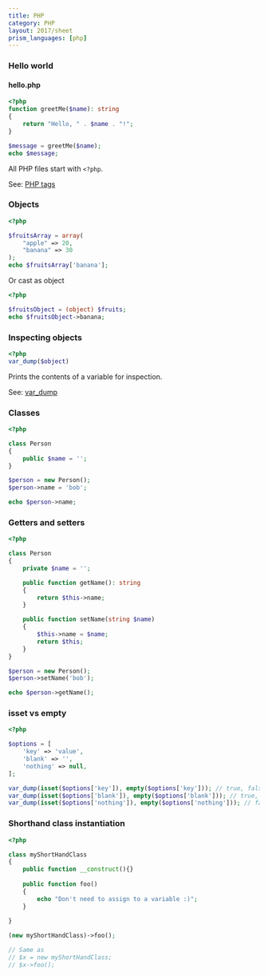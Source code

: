 ```yaml
---
title: PHP
category: PHP
layout: 2017/sheet
prism_languages: [php]
---
```


### Hello world

#### hello.php

```php
<?php
function greetMe($name): string
{
    return "Hello, " . $name . "!";
}

$message = greetMe($name);
echo $message;
```

All PHP files start with `<?php`.

See: [PHP tags](https://php.net/manual/en/language.basic-syntax.phptags.php)

### Objects

```php
<?php

$fruitsArray = array(
    "apple" => 20,
    "banana" => 30
);
echo $fruitsArray['banana'];
```

Or cast as object

```php
<?php

$fruitsObject = (object) $fruits;
echo $fruitsObject->banana;
``` 

### Inspecting objects

```php
<?php
var_dump($object)
```

Prints the contents of a variable for inspection.

See: [var_dump](https://php.net/var_dump)

### Classes

```php
<?php

class Person
{
    public $name = '';
}

$person = new Person();
$person->name = 'bob';

echo $person->name;
```

### Getters and setters

```php
<?php

class Person 
{
    private $name = '';

    public function getName(): string
    {
        return $this->name;
    }

    public function setName(string $name)
    {
        $this->name = $name;
        return $this;
    }
}

$person = new Person();
$person->setName('bob');

echo $person->getName();
```

### isset vs empty
```php
<?php

$options = [
    'key' => 'value',
    'blank' => '',
    'nothing' => null,
];

var_dump(isset($options['key']), empty($options['key'])); // true, false
var_dump(isset($options['blank']), empty($options['blank'])); // true, true
var_dump(isset($options['nothing']), empty($options['nothing'])); // false, true
```


### Shorthand class instantiation

```php
<?php

class myShortHandClass
{
	public function __construct(){}
    
	public function foo()
	{
		echo "Don't need to assign to a variable :)";
	}
    
}

(new myShortHandClass)->foo();

// Same as
// $x = new myShortHandClass;
// $x->foo();

```
